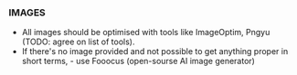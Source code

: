### IMAGES

- All images should be optimised with tools like ImageOptim, Pngyu (TODO: agree on list of tools).
- If there's no image provided and not possible to get anything proper in short terms, - use Fooocus (open-sourse AI image generator)
